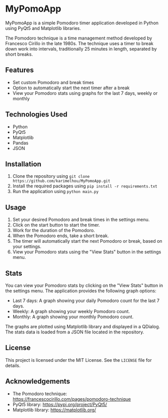 # MyPomoApp

MyPomoApp is a simple Pomodoro timer application developed in Python using PyQt5 and Matplotlib libraries.

The Pomodoro technique is a time management method developed by Francesco Cirillo in the late 1980s. The technique uses a timer to break down work into intervals, traditionally 25 minutes in length, separated by short breaks.

## Features

- Set custom Pomodoro and break times
- Option to automatically start the next timer after a break
- View your Pomodoro stats using graphs for the last 7 days, weekly or monthly

## Technologies Used

- Python
- PyQt5
- Matplotlib
- Pandas
- JSON

## Installation

1. Clone the repository using `git clone https://github.com/karimelhou/MyPomoApp.git`
2. Install the required packages using `pip install -r requirements.txt`
3. Run the application using `python main.py`

## Usage

1. Set your desired Pomodoro and break times in the settings menu.
2. Click on the start button to start the timer.
3. Work for the duration of the Pomodoro.
4. When the Pomodoro ends, take a short break.
5. The timer will automatically start the next Pomodoro or break, based on your settings.
6. View your Pomodoro stats using the "View Stats" button in the settings menu.

## Stats

You can view your Pomodoro stats by clicking on the "View Stats" button in the settings menu. The application provides the following graph options:

- Last 7 days: A graph showing your daily Pomodoro count for the last 7 days.
- Weekly: A graph showing your weekly Pomodoro count.
- Monthly: A graph showing your monthly Pomodoro count.

The graphs are plotted using Matplotlib library and displayed in a QDialog. The stats data is loaded from a JSON file located in the repository.

## License

This project is licensed under the MIT License. See the `LICENSE` file for details.

## Acknowledgements

- The Pomodoro technique: https://francescocirillo.com/pages/pomodoro-technique
- PyQt5 library: https://pypi.org/project/PyQt5/
- Matplotlib library: https://matplotlib.org/
